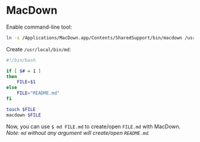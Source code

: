 MacDown
=======

Enable command-line tool:

```bash
ln -s /Applications/MacDown.app/Contents/SharedSupport/bin/macdown /usr/local/bin
```
Create `/usr/local/bin/md`:

```bash
#!/bin/bash

if [ $# = 1 ]
then
	FILE=$1
else
	FILE="README.md"
fi

touch $FILE
macdown $FILE
```

Now, you can use `$ md FILE.md` to create/open `FILE.md` with MacDown. *Note: `md` without any argument will create/open `README.md`.*